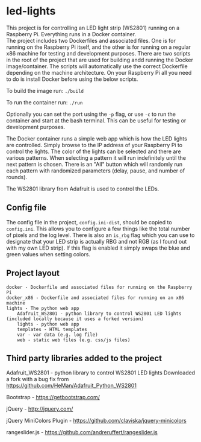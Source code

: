 # led-lights

This project is for controlling an LED light strip (WS2801) running on a Raspberry Pi.  Everything runs in a Docker container.  
The project includes two Dockerfiles and associated files.  One is for running on the Raspberry Pi itself, and the other 
is for running on a regular x86 machine for testing and development purposes.  There are two scripts in the root of the 
project that are used for building andd running the Docker image/container.  The scripts will automatically use the correct 
Dockerfile depending on the machine architecture.  On your Raspberry Pi all you need to do is install Docker before using 
the below scripts.

To build the image run: ```./build```

To run the container run: ```./run```

Optionally you can set the port using the ```-p``` flag, or use ```-c``` to run the container and start at the bash terminal.
This can be useful for testing or development purposes.

The Docker container runs a simple web app which is how the LED lights are controlled.  Simply browse to the IP address of your 
Raspberry Pi to control the lights.  The color of the lights can be selected and there are various patterns.  When selecting 
a pattern it will run indefinitely until the next pattern is chosen.  There is an "All" button which will randomly run each 
pattern with randomized parameters (delay, pause, and number of rounds).

The WS2801 library from Adafruit is used to control the LEDs.

## Config file

The config file in the project, ```config.ini-dist```, should be copied to ```config.ini```.  This allows you to configure a few 
things like the total number of pixels and the log level.  There is also an ```is_rbg``` flag which you can use to designate that your 
LED strip is actually RBG and not RGB (as I found out with my own LED strip).  If this flag is enabled it simply swaps the blue and 
green values when setting colors.

## Project layout

```
docker - Dockerfile and associated files for running on the Raspberry Pi
docker_x86 - Dockerfile and associated files for running on an x86 machine
lights - The python web app
    Adafruit_WS2801 - python library to control WS2801 LED lights (included locally because it uses a forked version)
    lights - python web app
    templates - HTML templates
    var - var data (e.g. log file)
    web - static web files (e.g. css/js files)
```

## Third party libraries added to the project

Adafruit_WS2801 - python library to control WS2801 LED lights
    Downloaded a fork with a bug fix from https://github.com/HeMan/Adafruit_Python_WS2801

Bootstrap - https://getbootstrap.com/

jQuery - http://jquery.com/

jQuery MiniColors Plugin - https://github.com/claviska/jquery-minicolors

rangeslider.js - https://github.com/andreruffert/rangeslider.js
